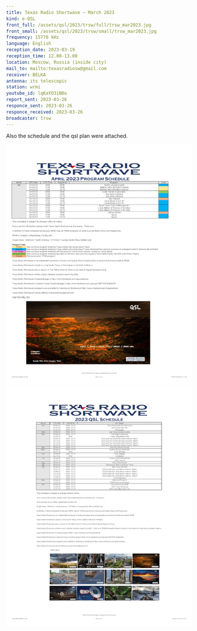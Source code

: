 ```yaml
---
title: Texas Radio Shortwave — March 2023
kind: e-QSL
front_full: /assets/qsl/2023/trsw/full/trsw_mar2023.jpg
front_small: /assets/qsl/2023/trsw/small/trsw_mar2023.jpg
frequency: 15770 kHz
language: English
reception_date: 2023-03-19
reception_time: 12.00-13.00
location: Moscow, Russia (inside city)
mail_to: mailto:texasradiosw@gmail.com
receiver: BELKA
antenna: its telescopic
station: wrmi
youtube_id: lqKaYO3iN0o
report_sent: 2023-03-26
responce_sent: 2023-03-26
responce_received: 2023-03-26
broadcaster: trsw
---
```


Also the schedule and the qsl plan were attached.

<a href="/assets/qsl/2023/trsw/full/trsw_april.jpg">
<img src="/assets/qsl/2023/trsw/small/trsw_april.jpg"/>
</a>

<a href="/assets/qsl/2023/trsw/full/trsw_schedule2023.jpg">
<img src="/assets/qsl/2023/trsw/small/trsw_schedule2023.jpg"/>
</a>
